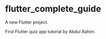 # flutter_complete_guide

A new Flutter project.

First Flutter quiz app tutorial by Abdul Rahim.


